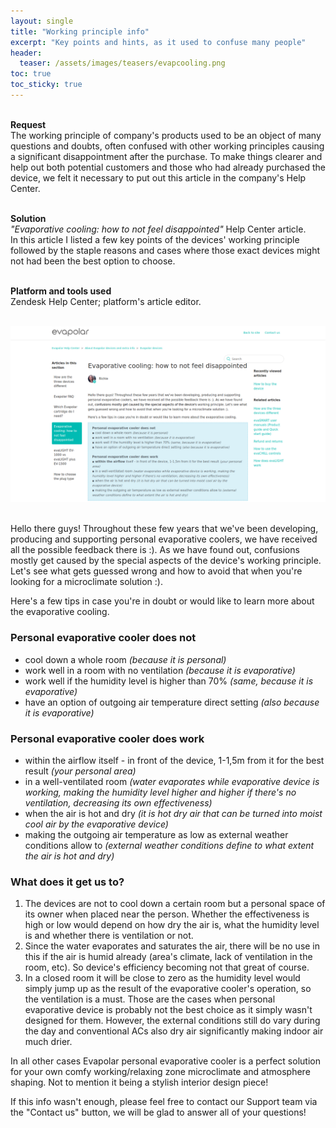 ```yaml
---
layout: single
title: "Working principle info"
excerpt: "Key points and hints, as it used to confuse many people"
header:
  teaser: /assets/images/teasers/evapcooling.png
toc: true
toc_sticky: true
---
```


<div class="sampleinfo">

  <br>
  <strong>Request</strong><br>
  The working principle of company's products used to be an object of many questions and doubts, often confused with other working principles causing a significant disappointment after the purchase. To make things clearer and help out both potential customers and those who had already purchased the device, we felt it necessary to put out this article in the company's Help Center.<br><br>
  
  <strong>Solution</strong><br>
  <em>"Evaporative cooling: how to not feel disappointed"</em> Help Center article.<br>
  In this article I listed a few key points of the devices' working principle followed by the staple reasons and cases where those exact devices might not had been the best option to choose.<br><br>
  
  <strong>Platform and tools used</strong><br>
  Zendesk Help Center; platform's article editor.<br><br> 

  <a href="/assets/images/teasers/evapcooling.png"><img src="/assets/images/teasers/evapcooling.png"></a><br>
  &nbsp;

</div>

Hello there guys! Throughout these few years that we've been developing, producing and supporting personal evaporative coolers, we have received all the possible feedback there is :). As we have found out, confusions mostly get caused by the special aspects of the device's working principle. Let's see what gets guessed wrong and how to avoid that when you're looking for a microclimate solution :).

Here's a few tips in case you're in doubt or would like to learn more about the evaporative cooling.

### Personal evaporative cooler does not

- cool down a whole room <em>(because it is personal)</em>
- work well in a room with no ventilation <em>(because it is evaporative)</em>
- work well if the humidity level is higher than 70% <em>(same, because it is evaporative)</em>
- have an option of outgoing air temperature direct setting <em>(also because it is evaporative)</em>

### Personal evaporative cooler does work

- within the airflow itself - in front of the device, 1-1,5m from it for the best result <em>(your personal area)</em>
- in a well-ventilated room <em>(water evaporates while evaporative device is working, making the humidity level higher and higher if there's no ventilation, decreasing its own effectiveness)</em>
- when the air is hot and dry <em>(it is hot dry air that can be turned into moist cool air by the evaporative device)</em>
- making the outgoing air temperature as low as external weather conditions allow to <em>(external weather conditions define to what extent the air is hot and dry)</em>

### What does it get us to?

1. The devices are not to cool down a certain room but a personal space of its owner when placed near the person. Whether the effectiveness is high or low would depend on how dry the air is, what the humidity level is and whether there is ventilation or not.
2. Since the water evaporates and saturates the air, there will be no use in this if the air is humid already (area's climate, lack of ventilation in the room, etc). So device's efficiency becoming not that great of course.
3. In a closed room it will be close to zero as the humidity level would simply jump up as the result of the evaporative cooler's operation, so the ventilation is a must.
Those are the cases when personal evaporative device is probably not the best choice as it simply wasn't designed for them. However, the external conditions still do vary during the day and conventional ACs also dry air significantly making indoor air much drier.

In all other cases Evapolar personal evaporative cooler is a perfect solution for your own comfy working/relaxing zone microclimate and atmosphere shaping. Not to mention it being a stylish interior design piece!

 

If this info wasn't enough, please feel free to contact our Support team via the "Contact us" button, we will be glad to answer all of your questions!